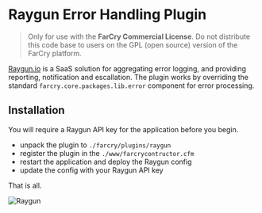 # Raygun Error Handling Plugin

> Only for use with the **FarCry Commercial License**.  Do not distribute 
this code base to users on the GPL (open source) version of the FarCry platform.

[Raygun.io](http://raygun.io/) is a SaaS solution for aggregating error logging, 
and providing reporting, notification and escallation.  The plugin works by 
overriding the standard `farcry.core.packages.lib.error` component for error processing.

## Installation

You will require a Raygun API key for the application before you begin.

- unpack the plugin to `./farcry/plugins/raygun`
- register the plugin in the `./www/farcrycontructor.cfm`
- restart the application and deploy the Raygun config
- update the config with your Raygun API key

That is all.

![Raygun](https://raygun.io/images/products/integrations-2.jpg)
